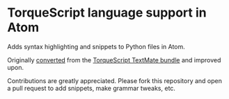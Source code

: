 # TorqueScript language support in Atom

Adds syntax highlighting and snippets to Python files in Atom.

Originally [converted](http://atom.io/docs/latest-converting-a-text-mate-bundle) from the [TorqueScript TextMate bundle](http://mysterycoconut.com/tsmate/) and improved upon.

Contributions are greatly appreciated. Please fork this repository and open a
pull request to add snippets, make grammar tweaks, etc.

